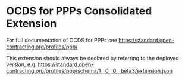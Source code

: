 # OCDS for PPPs Consolidated Extension

For full documentation of OCDS for PPPs see https://standard.open-contracting.org/profiles/ppp/

This extension should always be declared by referring to the deployed version, e.g. https://standard.open-contracting.org/profiles/ppp/schema/1__0__0__beta3/extension.json
